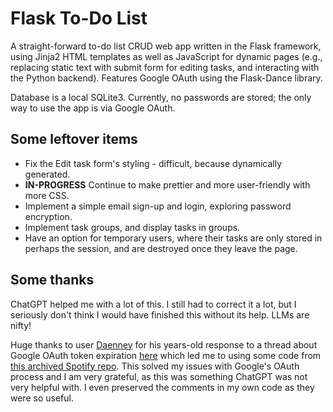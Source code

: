 # Flask To-Do List

A straight-forward to-do list CRUD web app written in the Flask framework, using Jinja2 HTML templates as well as JavaScript for dynamic pages (e.g., replacing static text with submit form for editing tasks, and interacting with the Python backend). Features Google OAuth using the Flask-Dance library.

Database is a local SQLite3. Currently, no passwords are stored; the only way to use the app is via Google OAuth.


## Some leftover items

* Fix the Edit task form's styling - difficult, because dynamically generated.
* **IN-PROGRESS** Continue to make prettier and more user-friendly with more CSS.
* Implement a simple email sign-up and login, exploring password encryption.
* Implement task groups, and display tasks in groups.
* Have an option for temporary users, where their tasks are only stored in perhaps the session, and are destroyed once they leave the page.


## Some thanks

ChatGPT helped me with a lot of this. I still had to correct it a lot, but I seriously don't think I would have finished this without its help. LLMs are nifty!

Huge thanks to user [Daenney](https://github.com/daenney) for his years-old response to a thread about Google OAuth token expiration [here](https://github.com/singingwolfboy/flask-dance/issues/143) which led me to using some code from [this archived Spotify repo](https://github.com/spotify/gimme/blob/master/gimme/views.py#L52-L94). This solved my issues with Google's OAuth process and I am very grateful, as this was something ChatGPT was not very helpful with. I even preserved the comments in my own code as they were so useful.